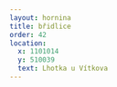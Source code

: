 ```yaml
---
layout: hornina
title: břidlice
order: 42
location:
  x: 1101014
  y: 510039
  text: Lhotka u Vítkova
---
```


